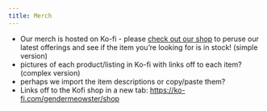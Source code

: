 ```yaml
---
title: Merch 
---
```


- Our merch is hosted on Ko-fi - please [check out our shop](https://ko-fi.com/gendermeowster/shop) to peruse our latest offerings and see if the item you’re looking for is in stock! (simple version)
- pictures of each product/listing in Ko-fi with links off to each item? (complex version) 
- perhaps we import the item descriptions or copy/paste them?
- Links off to the Kofi shop in a new tab: https://ko-fi.com/gendermeowster/shop